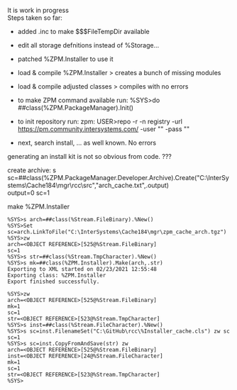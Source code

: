 It is work in progress  
Steps taken so far:
- added .inc to make $$$FileTempDir available 
- edit all storage defnitions instead of %Storage...
- patched %ZPM.Installer to use it  
- load & compile %ZPM.Installer > creates a bunch of missing modules  
- load & compile adjusted classes > compiles with no errors   
    
- to make ZPM command available run: %SYS>do ##class(%ZPM.PackageManager).Init()  
- to init repository run: zpm: USER>repo -r -n registry -url https://pm.community.intersystems.com/ -user "" -pass ""   
- next, search install, ... as well known. No errors  

generating an install kit is not so obvious from code.  ???   

create archive: s sc=##class(%ZPM.PackageManager.Developer.Archive).Create("C:\InterSystems\Cache184\mgr\rcc\src\","arch_cache.txt",.output)  
output=0   sc=1

make %ZPM.Installer
~~~
%SYS>s arch=##class(%Stream.FileBinary).%New()
%SYS>Set sc=arch.LinkToFile("C:\InterSystems\Cache184\mgr\zpm_cache_arch.tgz")
%SYS>zw
arch=<OBJECT REFERENCE>[525@%Stream.FileBinary]
sc=1
%SYS>s str=##class(%Stream.TmpCharacter).%New()
%SYS>s mk=##class(%ZPM.Installer).Make(arch,.str)
Exporting to XML started on 02/23/2021 12:55:48
Exporting class: %ZPM.Installer
Export finished successfully.
 
%SYS>zw
arch=<OBJECT REFERENCE>[525@%Stream.FileBinary]
mk=1
sc=1
str=<OBJECT REFERENCE>[523@%Stream.TmpCharacter]
%SYS>s inst=##class(%Stream.FileCharacter).%New()
%SYS>s sc=inst.FilenameSet("C:\GitHub\rcc\%Installer_cache.cls") zw sc
sc=1
%SYS>s sc=inst.CopyFromAndSave(str) zw
arch=<OBJECT REFERENCE>[525@%Stream.FileBinary]
inst=<OBJECT REFERENCE>[24@%Stream.FileCharacter]
mk=1
sc=1
str=<OBJECT REFERENCE>[523@%Stream.TmpCharacter]
%SYS>
